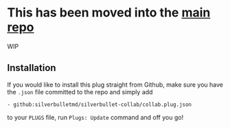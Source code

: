 
# This has been moved into the [main repo](https://github.com/silverbulletmd/silverbullet/tree/main/plugs/collab)

WIP

## Installation
If you would like to install this plug straight from Github, make sure you have the `.json` file committed to the repo and simply add

```
- github:silverbulletmd/silverbullet-collab/collab.plug.json
```

to your `PLUGS` file, run `Plugs: Update` command and off you go!
